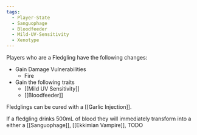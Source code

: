```yaml
---
tags:
  - Player-State
  - Sanguophage
  - Bloodfeeder
  - Mild-UV-Sensitivity
  - Xenotype
---
```

Players who are a Fledgling have the following changes:
* Gain Damage Vulnerabilities
	* Fire
* Gain the following traits
	* [[Mild UV Sensitivity]]
	* [[Bloodfeeder]]

Fledglings can be cured with a [[Garlic Injection]]. 

If a fledgling drinks 500mL of blood they will immediately transform into a either a [[Sanguophage]], [[Ekkimian Vampire]], TODO
